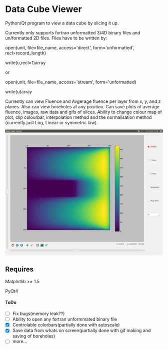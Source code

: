# Data Cube Viewer 

Python/Qt program to view a data cube by slicing it up. 

Currently only supports fortran unformatted 3/4D binary files and un/formatted 2D files.
Files have to be written by:

open(unit, file=file_name, access='direct', form='unformatted', recl=record_length)

write(u,recl=1)array

or

open(unit, file=file_name, access='stream', form='unformatted)

write(u)array

Currently can view Fluence and Avgerage fluence per layer from x, y, and z planes. Also can view boreholes at any position.
Can save plots of average fluence, images, raw data and gifs of slices.
Ability to change colour map of plot, clip colourbar, interpolation method and the normalisation method (currently just Log, Linear or symmetric law).

![Screenshot](https://github.com/lewisfish/data_cube_viewer/blob/master/Screenshot.png)

## Requires

Matplotlib >= 1.5

PyQt4

#### ToDo

  - [ ] Fix bugs(memory leak??)
  - [ ] Ability to open any fortran unformmated binary file
  - [x] Controlable colorbars(partially done with autoscale)
  - [x] Save data from whats on screen(partially done with gif making and saving of boreholes)
  - [ ] more...
